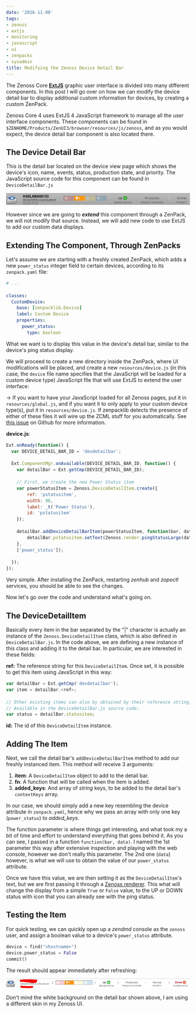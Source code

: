 ```yaml
---
date: '2016-11-08'
tags:
- zenoss
- extjs
- monitoring
- javascript
- ui
- zenpacks
- sysadmin
title: Modifying the Zenoss Device Detail Bar
---
```


The Zenoss Core [**ExtJS**](https://www.sencha.com/products/extjs/) graphic user interface is divided into many different components. In this post I will go over on how we can modify the device detail bar to display additional custom information for devices, by creating a custom ZenPack.

Zenoss Core 4 uses ExtJS 4 JavaScript framework to manage all the user interface components. These components can be found in `$ZENHOME/Products/ZenUI3/browser/resources/js/zenoss`, and as you would expect, the device detail bar component is also located there.

## The Device Detail Bar

This is the detail bar located on the device view page which shows the device's icon, name, events, status, production state, and priority. The JavaScript source code for this component can be found in `DeviceDetailBar.js`

![Device Detail Bar](/posts/modifying-the-zenoss-device-detail-bar/device_detail_bar.png)

However since we are going to **_extend_** this component through a ZenPack, we will not modify that source. Instead, we will add new code to use ExtJS to add our custom data displays.

## Extending The Component, Through ZenPacks

Let's assume we are starting with a freshly created ZenPack, which adds a new `power_status` integer field to certain devices, according to its `zenpack.yaml` file:

```yaml
# ...

classes:
  CustomDevice:
    base: [zenpacklib.Device]
    label: Custom Device
    properties:
      power_status:
        type: boolean

```

What we want is to display this value in the device's detail bar, similar to the device's ping status display.

<!--more-->

We will proceed to create a new directory inside the ZenPack, where UI modifications will be placed, and create a new `resources/device.js` (in this case, the `device` file name specifies that the JavaScript will be loaded for a custom device type) JavaScript file that will use ExtJS to extend the user interface:

-> If you want to have your JavaScript loaded for all Zenoss pages, put it in `resources/global.js`, and if you want it to only apply to your custom device type(s), put it in `resources/device.js`. If zenpacklib detects the presence of either of these files it will wire up the ZCML stuff for you automatically. See [this issue](https://github.com/zenoss/ZenPacks.zenoss.ZenPackLib/issues/56) on Github for more information.

**device.js**:

```javascript
Ext.onReady(function() {
  var DEVICE_DETAIL_BAR_ID = 'devdetailbar';

  Ext.ComponentMgr.onAvailable(DEVICE_DETAIL_BAR_ID, function() {
    var detailBar = Ext.getCmp(DEVICE_DETAIL_BAR_ID);

    // First, we create the new Power Status item
    var powerStatusItem = Zenoss.DeviceDetailItem.create({
        ref: 'pstatusitem',
        width: 98,
        label: _t('Power Status'),
        id: 'pstatusitem'
    });

    detailBar.addDeviceDetailBarItem(powerStatusItem, function(bar, data) {
        detailBar.pstatusitem.setText(Zenoss.render.pingStatusLarge(data.power_status));
    },
    ['power_status']);

  });
});

```

Very simple. After installing the ZenPack, restarting *zenhub* and *zopectl* services, you should be able to see the changes.

Now let's go over the code and understand what's going on.

## The DeviceDetailItem

Basically every item in the bar separated by the "|" character is actually an instance of the `Zenoss.DeviceDetailItem` class, which is also defined in `DeviceDetailBar.js`. In the code above, we are defining a new instance of this class and adding it to the detail bar. In particular, we are interested in these fields:

**ref:** The reference string for this `DeviceDetailItem`. Once set, it is possible to get this item using JavaScript in this way:

```javascript
var detailBar = Ext.getCmp('devdetailbar');
var item = detailBar.<ref>;

// Other existing items can also by obtained by their reference string,
// Available in the DeviceDetailBar.js source code:
var status = detailBar.statusitem;
```

**id:** The id of this `DeviceDetailItem` instance.

## Adding The Item

Next, we call the detail bar's `addDeviceDetailBarItem` method to add our freshly instanced item. This method will receive 3 arguments:

1. **item**: A `DeviceDetailItem` object to add to the detail bar.
2. **fn**: A function that will be called when the item is added.
3. **added_keys**: And array of *string* keys, to be added to the detail bar's `contextKeys` array.

In our case, we should simply add a new key resembling the device attribute in `zenpack.yaml`, hence why we pass an array with only one key (`power_status`) to *added_keys*.

The function parameter is where things get interesting, and what took my a bit of time and effort to understand everything that goes behind it. As you can see, I passed in a function `function(bar, data)`. I named the 1st parameter this way after extensive inspection and playing with the web console, however we don't really this parameter. The 2nd one (`data`) however, is what we will use to obtain the value of our `power_status` attribute.

Once we have this value, we are then setting it as the `DeviceDetailItem`'s text, but we are first passing it through a [Zenoss renderer](/posts/zenoss-monitoring-template-data-points.html). This what will change the display from a simple `True` or `False` value, to the UP or DOWN status with icon that you can already see with the ping status.

## Testing the Item

For quick testing, we can quickly open up a *zendmd* console as the `zenoss` user, and assign a boolean value to a device's `power_status` attribute.

```python
device = find("<hostname>")
device.power_status = False
commit()
```

The result should appear immediately after refreshing:

![Power Status](/posts/modifying-the-zenoss-device-detail-bar/detail_bar_power_down.jpg)

Don't mind the white background on the detail bar shown above, I am using a different skin in my Zenoss UI.